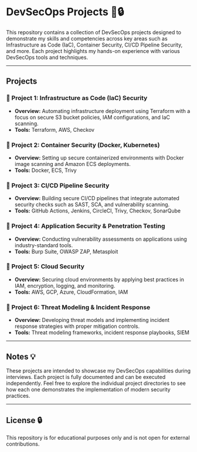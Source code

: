 # DevSecOps Projects 🚀🔒

This repository contains a collection of DevSecOps projects designed to demonstrate my skills and competencies across key areas such as Infrastructure as Code (IaC), Container Security, CI/CD Pipeline Security, and more. Each project highlights my hands-on experience with various DevSecOps tools and techniques.

---

## Projects

### 📌 Project 1: Infrastructure as Code (IaC) Security
- **Overview:** Automating infrastructure deployment using Terraform with a focus on secure S3 bucket policies, IAM configurations, and IaC scanning.
- **Tools:** Terraform, AWS, Checkov

### 📌 Project 2: Container Security (Docker, Kubernetes)
- **Overview:** Setting up secure containerized environments with Docker image scanning and Amazon ECS deployments.
- **Tools:** Docker, ECS, Trivy

### 📌 Project 3: CI/CD Pipeline Security
- **Overview:** Building secure CI/CD pipelines that integrate automated security checks such as SAST, SCA, and vulnerability scanning.
- **Tools:** GitHub Actions, Jenkins, CircleCI, Trivy, Checkov, SonarQube

### 📌 Project 4: Application Security & Penetration Testing
- **Overview:** Conducting vulnerability assessments on applications using industry-standard tools.
- **Tools:** Burp Suite, OWASP ZAP, Metasploit

### 📌 Project 5: Cloud Security
- **Overview:** Securing cloud environments by applying best practices in IAM, encryption, logging, and monitoring.
- **Tools:** AWS, GCP, Azure, CloudFormation, IAM

### 📌 Project 6: Threat Modeling & Incident Response
- **Overview:** Developing threat models and implementing incident response strategies with proper mitigation controls.
- **Tools:** Threat modeling frameworks, incident response playbooks, SIEM

---

## Notes 💡

These projects are intended to showcase my DevSecOps capabilities during interviews. Each project is fully documented and can be executed independently. Feel free to explore the individual project directories to see how each one demonstrates the implementation of modern security practices.

---

## License 🔒

This repository is for educational purposes only and is not open for external contributions.